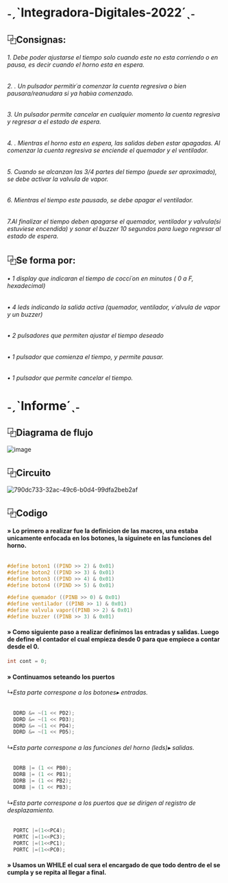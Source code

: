 # ˗ˏˋIntegradora-Digitales-2022´ˎ˗
## ⿻Consignas:
 
 ###### 1. Debe poder ajustarse el tiempo solo cuando este no esta corriendo o en pausa, es decir cuando el horno esta en espera.
###### 2. . Un pulsador permitir´a comenzar la cuenta regresiva o bien pausara/reanudara si ya habiıa comenzado.
 ###### 3.  Un pulsador permite cancelar en cualquier momento la cuenta regresiva y regresar a el estado de espera.
######  4. . Mientras el horno esta en espera, las salidas deben estar apagadas. Al comenzar la cuenta regresiva se enciende el quemador y el ventilador.
 ###### 5. Cuando se alcanzan las 3/4 partes del tiempo (puede ser aproximado), se debe activar la valvula de vapor.

######  6. Mientras el tiempo este pausado, se debe apagar el ventilador.
######  7.Al finalizar el tiempo deben apagarse el quemador, ventilador y valvula(si estuviese encendida) y sonar el buzzer 10 segundos para luego regresar al estado de espera.


## ⿻Se forma por:   
  
  ###### • 1 display que indicaran el tiempo de cocci´on en minutos ( 0 a F, hexadecimal)
  ###### • 4 leds indicando la salida activa (quemador, ventilador, v´alvula de vapor y un buzzer)
  ###### • 2 pulsadores que permiten ajustar el tiempo deseado
  ###### • 1 pulsador que comienza el tiempo, y permite pausar.
  ###### • 1 pulsador que permite cancelar el tiempo.
  
  # ˗ˏˋInforme´ˎ˗
  
  ## ⿻Diagrama de flujo
![image](https://user-images.githubusercontent.com/111539493/203899804-1cbfed28-e07c-45df-b16d-ca8365496761.png)




  
  ## ⿻Circuito
![790dc733-32ac-49c6-b0d4-99dfa2beb2af](https://user-images.githubusercontent.com/111539493/203897726-f7d11b60-e14c-4e6a-ae2b-dc3e509c2f09.jpg)


## ⿻Codigo

#### » Lo primero a realizar fue la definicion de las macros, una estaba unicamente enfocada en los botones, la siguinete en las funciones del horno. 
```C

#define boton1 ((PIND >> 2) & 0x01)
#define boton2 ((PIND >> 3) & 0x01)
#define boton3 ((PIND >> 4) & 0x01)
#define boton4 ((PIND >> 5) & 0x01)

#define quemador ((PINB >> 0) & 0x01)
#define ventilador ((PINB >> 1) & 0x01)
#define valvula vapor((PINB >> 2) & 0x01)
#define buzzer ((PINB >> 3) & 0x01)
```

#### » Como siguiente paso a realizar definimos las entradas y salidas. Luego de define el contador el cual empieza desde 0 para que empiece a contar desde el 0.

```C
int cont = 0;
```
#### » Continuamos seteando los puertos 

###### ↳Esta parte correspone a los botones▸ entradas.

```C
  DDRD &= ~(1 << PD2);
  DDRD &= ~(1 << PD3);
  DDRD &= ~(1 << PD4);
  DDRD &= ~(1 << PD5);
```
###### ↳Esta parte correspone a las funciones del horno (leds)▸ salidas.

```C
  DDRB |= (1 << PB0); 
  DDRB |= (1 << PB1);
  DDRB |= (1 << PB2);
  DDRB |= (1 << PB3);
 ```
###### ↳Esta parte correspone a los puertos que se dirigen al registro de desplazamiento.

```C
  PORTC |=(1<<PC4);
  PORTC |=(1<<PC3);
  PORTC |=(1<<PC1);
  PORTC |=(1<<PC0);
```
#### » Usamos un WHILE el cual sera el encargado de que todo dentro de el se cumpla y se repita al llegar a final.

  
